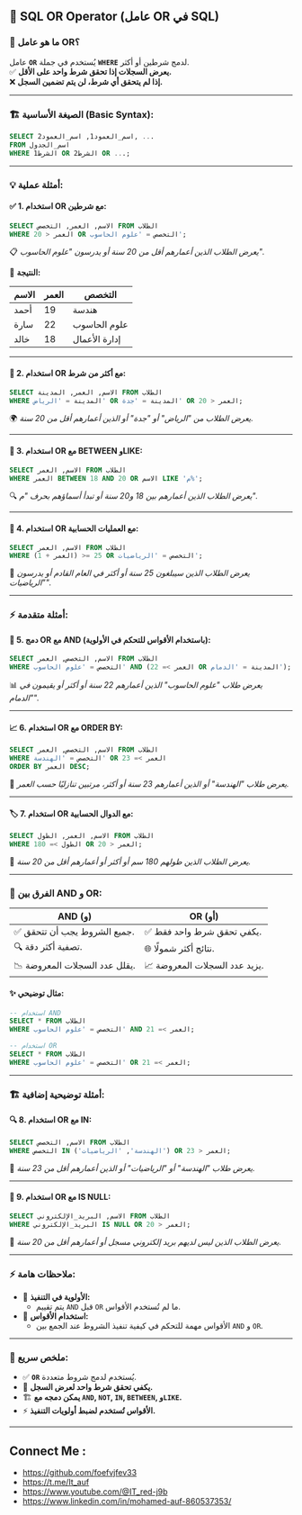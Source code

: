 ## 🔀 **SQL OR Operator (عامل OR في SQL)**

### 🎯 **ما هو عامل OR؟**

عامل **`OR`** يُستخدم في جملة **`WHERE`** لدمج شرطين أو أكثر.  
✅ **يعرض السجلات إذا تحقق شرط واحد على الأقل.**  
❌ **إذا لم يتحقق أي شرط، لن يتم تضمين السجل.**

---

### 🏗️ **الصيغة الأساسية (Basic Syntax):**

```sql
SELECT اسم_العمود1, اسم_العمود2, ...
FROM اسم_الجدول
WHERE الشرط1 OR الشرط2 OR ...;
```

---

### 💡 **أمثلة عملية:**

#### ✅ **1. استخدام OR مع شرطين:**

```sql
SELECT الاسم, العمر, التخصص FROM الطلاب
WHERE العمر < 20 OR التخصص = 'علوم الحاسوب';
```

📋 _يعرض الطلاب الذين أعمارهم أقل من 20 سنة أو يدرسون "علوم الحاسوب"._

📝 **النتيجة:**

|الاسم|العمر|التخصص|
|---|---|---|
|أحمد|19|هندسة|
|سارة|22|علوم الحاسوب|
|خالد|18|إدارة الأعمال|

---

#### 🔄 **2. استخدام OR مع أكثر من شرط:**

```sql
SELECT الاسم, العمر, المدينة FROM الطلاب
WHERE المدينة = 'الرياض' OR المدينة = 'جدة' OR العمر < 20;
```

🌍 _يعرض الطلاب من "الرياض" أو "جدة" أو الذين أعمارهم أقل من 20 سنة._

---

#### 🎯 **3. استخدام OR مع BETWEEN وLIKE:**

```sql
SELECT الاسم, العمر FROM الطلاب
WHERE العمر BETWEEN 18 AND 20 OR الاسم LIKE 'م%';
```

🔍 _يعرض الطلاب الذين أعمارهم بين 18 و20 سنة أو تبدأ أسماؤهم بحرف "م"._

---

#### 🏃 **4. استخدام OR مع العمليات الحسابية:**

```sql
SELECT الاسم, العمر FROM الطلاب
WHERE (العمر + 1) >= 25 OR التخصص = 'الرياضيات';
```

🧮 _يعرض الطلاب الذين سيبلغون 25 سنة أو أكثر في العام القادم أو يدرسون "الرياضيات"._

---

### ⚡ **أمثلة متقدمة:**

#### 🔗 **5. دمج OR مع AND (باستخدام الأقواس للتحكم في الأولوية):**

```sql
SELECT الاسم, التخصص, العمر FROM الطلاب
WHERE التخصص = 'علوم الحاسوب' AND (العمر >= 22 OR المدينة = 'الدمام');
```

📊 _يعرض طلاب "علوم الحاسوب" الذين أعمارهم 22 سنة أو أكثر أو يقيمون في "الدمام"._

---

#### 📈 **6. استخدام OR مع ORDER BY:**

```sql
SELECT الاسم, التخصص, العمر FROM الطلاب
WHERE التخصص = 'الهندسة' OR العمر >= 23
ORDER BY العمر DESC;
```

🔄 _يعرض طلاب "الهندسة" أو الذين أعمارهم 23 سنة أو أكثر، مرتبين تنازليًا حسب العمر._

---

#### 🏷️ **7. استخدام OR مع الدوال الحسابية:**

```sql
SELECT الاسم, العمر, الطول FROM الطلاب
WHERE الطول >= 180 OR العمر < 20;
```

📏 _يعرض الطلاب الذين طولهم 180 سم أو أكثر أو أعمارهم أقل من 20 سنة._

---

### 🧩 **الفرق بين AND و OR:**

|**AND** (و)|**OR** (أو)|
|---|---|
|✅ جميع الشروط يجب أن تتحقق.|✅ يكفي تحقق شرط واحد فقط.|
|🔍 تصفية أكثر دقة.|🌐 نتائج أكثر شمولًا.|
|📉 يقلل عدد السجلات المعروضة.|📈 يزيد عدد السجلات المعروضة.|

#### ✨ **مثال توضيحي:**

```sql
-- استخدام AND
SELECT * FROM الطلاب
WHERE التخصص = 'علوم الحاسوب' AND العمر >= 21;

-- استخدام OR
SELECT * FROM الطلاب
WHERE التخصص = 'علوم الحاسوب' OR العمر >= 21;
```

---

### 🏗️ **أمثلة توضيحية إضافية:**

#### 🔍 **8. استخدام OR مع IN:**

```sql
SELECT الاسم, التخصص FROM الطلاب
WHERE التخصص IN ('الهندسة', 'الرياضيات') OR العمر < 23;
```

🎯 _يعرض طلاب "الهندسة" أو "الرياضيات" أو الذين أعمارهم أقل من 23 سنة._

---

#### 🧹 **9. استخدام OR مع IS NULL:**

```sql
SELECT الاسم, البريد_الإلكتروني FROM الطلاب
WHERE البريد_الإلكتروني IS NULL OR العمر < 20;
```

📧 _يعرض الطلاب الذين ليس لديهم بريد إلكتروني مسجل أو أعمارهم أقل من 20 سنة._

---

### ⚡ **ملاحظات هامة:**

- 🧮 **الأولوية في التنفيذ:**
    - يتم تقييم `AND` قبل `OR` ما لم تُستخدم الأقواس.
- 🚀 **استخدام الأقواس:**
    - الأقواس مهمة للتحكم في كيفية تنفيذ الشروط عند الجمع بين `AND` و `OR`.

---

### 🎁 **ملخص سريع:**

- ✅ **`OR`** يُستخدم لدمج شروط متعددة.
- 🔗 **يكفي تحقق شرط واحد لعرض السجل.**
- 🏗️ **يمكن دمجه مع `AND`, `NOT`, `IN`, `BETWEEN`, و`LIKE`.**
- ⚡ **الأقواس تُستخدم لضبط أولويات التنفيذ.**

---


## Connect Me :

- https://github.com/foefvjfev33
- https://t.me/It_auf
- https://www.youtube.com/@IT_red-j9b
- https://www.linkedin.com/in/mohamed-auf-860537353/